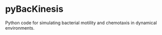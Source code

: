 # pyBacKinesis
Python code for simulating bacterial motility and chemotaxis in dynamical environments.
